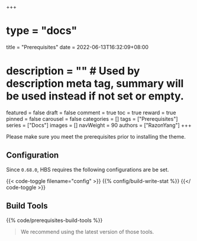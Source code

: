 +++
# type = "docs"
title = "Prerequisites"
date = 2022-06-13T16:32:09+08:00
# description = "" # Used by description meta tag, summary will be used instead if not set or empty.
featured = false
draft = false
comment = true
toc = true
reward = true
pinned = false
carousel = false
categories = []
tags = ["Prerequisites"]
series = ["Docs"]
images = []
navWeight = 90
authors = ["RazonYang"]
+++

Please make sure you meet the prerequisites prior to installing the theme.

<!--more-->

## Configuration

Since `0.68.0`, HBS requires the following configurations are be set.

{{< code-toggle filename="config" >}}
{{% config/build-write-stat %}}
{{</ code-toggle >}}

## Build Tools

{{% code/prerequisites-build-tools %}}

> We recommend using the latest version of those tools.
